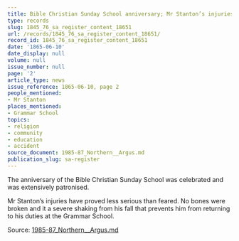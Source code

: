 ```yaml
---
title: Bible Christian Sunday School anniversary; Mr Stanton’s injuries
type: records
slug: 1845_76_sa_register_content_18651
url: /records/1845_76_sa_register_content_18651/
record_id: 1845_76_sa_register_content_18651
date: '1865-06-10'
date_display: null
volume: null
issue_number: null
page: '2'
article_type: news
issue_reference: 1865-06-10, page 2
people_mentioned:
- Mr Stanton
places_mentioned:
- Grammar School
topics:
- religion
- community
- education
- accident
source_document: 1985-87_Northern__Argus.md
publication_slug: sa-register
---
```


The anniversary of the Bible Christian Sunday School was celebrated and was extensively patronised.

Mr Stanton’s injuries have proved less serious than feared.  No bones were broken and it a severe shaking from his fall that prevents him from returning to his duties at the Grammar School.

Source: [1985-87_Northern__Argus.md](/downloads/markdown/1985-87_Northern__Argus.md)
